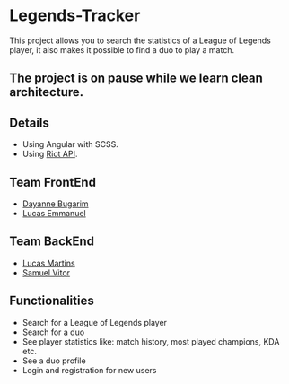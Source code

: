 # Legends-Tracker

This project allows you to search the statistics of a League of Legends player, it also makes it possible to find a duo to play a match.

## The project is on pause while we learn clean architecture.

## Details 
- Using Angular with SCSS.
- Using [Riot API](https://developer.riotgames.com/apis).

## Team FrontEnd

- [Dayanne Bugarim](https://github.com/dayannebugarim)
- [Lucas Emmanuel](https://github.com/Lucassec1)

## Team BackEnd

- [Lucas Martins](https://github.com/Lucasmartinsn)
- [Samuel Vitor](https://github.com/TheSamuelVitor)

## Functionalities

- Search for a League of Legends player
- Search for a duo
- See player statistics like: match history, most played champions, KDA etc.
- See a duo profile
- Login and registration for new users
